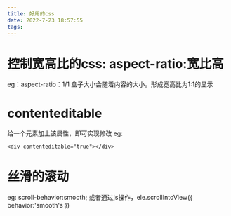 ```yaml
---
title: 好用的css
date: 2022-7-23 18:57:55
tags:
---
```

# 控制宽高比的css: aspect-ratio:宽比高
eg：aspect-ratio：1/1 盒子大小会随着内容的大小。形成宽高比为1:1的显示
# contenteditable
给一个元素加上该属性，即可实现修改
eg:
```
<div contenteditable="true"></div>
```
# 丝滑的滚动
eg: scroll-behavior:smooth;
或者通过js操作，ele.scrollIntoView({
    behavior:'smooth's
})
